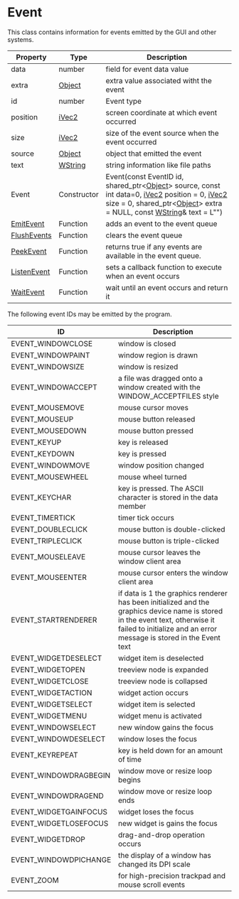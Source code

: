# Event

This class contains information for events emitted by the GUI and other systems.

| Property | Type | Description |
|-----|-----|-----|
| data | number | field for event data value |
| extra | [Object](Object.md) | extra value associated witht the event |
| id | number | Event type |
| position | [iVec2](iVec2.md) | screen coordinate at which event occurred |
| size | [iVec2](iVec2.md) | size of the event source when the event occurred |
| source | [Object](Object.md) | object that emitted the event |
| text | [WString](WString.md) | string information like file paths |
| Event | Constructor | Event(const EventID id, shared_ptr<[Object](Object.md)\> source, const int data=0, [iVec2](iVec2.md) position = 0, [iVec2](iVec2.md) size = 0, shared_ptr<[Object](Object.md)\> extra = NULL, const [WString](WString.md)& text = L"") |
| [EmitEvent](EmitEvent.md) | Function | adds an event to the event queue |
| [FlushEvents](FlushEvents.md) | Function | clears the event queue |
| [PeekEvent](PeekEvent.md) | Function | returns true if any events are available in the event queue. |
| [ListenEvent](ListenEvent.md) | Function | sets a callback function to execute when an event occurs |
| [WaitEvent](WaitEvent.md) | Function | wait until an event occurs and return it |

The following event IDs may be emitted by the program.

| ID | Description |
| --- | --- |
| EVENT_WINDOWCLOSE | window is closed |
| EVENT_WINDOWPAINT | window region is drawn |
| EVENT_WINDOWSIZE | window is resized |
| EVENT_WINDOWACCEPT | a file was dragged onto a window created with the WINDOW_ACCEPTFILES style |
| EVENT_MOUSEMOVE | mouse cursor moves |
| EVENT_MOUSEUP | mouse button released |
| EVENT_MOUSEDOWN | mouse button pressed |
| EVENT_KEYUP | key is released |
| EVENT_KEYDOWN | key is pressed |
| EVENT_WINDOWMOVE | window position changed |
| EVENT_MOUSEWHEEL | mouse wheel turned |
| EVENT_KEYCHAR | key is pressed. The ASCII character is stored in the data member |
| EVENT_TIMERTICK | timer tick occurs |
| EVENT_DOUBLECLICK | mouse button is double-clicked |
| EVENT_TRIPLECLICK | mouse button is triple-clicked |
| EVENT_MOUSELEAVE | mouse cursor leaves the window client area |
| EVENT_MOUSEENTER | mouse cursor enters the window client area |
| EVENT_STARTRENDERER | if data is 1 the graphics renderer has been initialized and the graphics device name is stored in the event text, otherwise it failed to initialize and an error message is stored in the Event text | 
| EVENT_WIDGETDESELECT | widget item is deselected |
| EVENT_WIDGETOPEN | treeview node is expanded |
| EVENT_WIDGETCLOSE | treeview node is collapsed |
| EVENT_WIDGETACTION | widget action occurs | 
| EVENT_WIDGETSELECT | widget item is selected |
| EVENT_WIDGETMENU | widget menu is activated | 
| EVENT_WINDOWSELECT | new window gains the focus |
| EVENT_WINDOWDESELECT | window loses the focus |
| EVENT_KEYREPEAT | key is held down for an amount of time |
| EVENT_WINDOWDRAGBEGIN | window move or resize loop begins |
| EVENT_WINDOWDRAGEND | window move or resize loop ends |
| EVENT_WIDGETGAINFOCUS | widget loses the focus |
| EVENT_WIDGETLOSEFOCUS | new widget is gains the focus |
| EVENT_WIDGETDROP | drag-and-drop operation occurs |
| EVENT_WINDOWDPICHANGE | the display of a window has changed its DPI scale |
| EVENT_ZOOM | for high-precision trackpad and mouse scroll events | 
